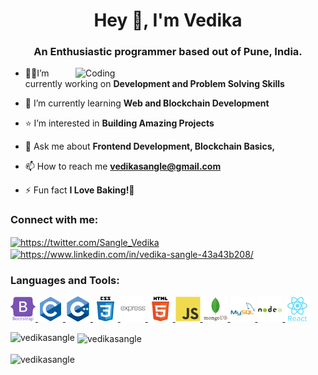 <h1 align="center">Hey 👋, I'm Vedika</h1>
<h3 align="center">An Enthusiastic programmer based out of Pune, India.</h3>
<img align="right" alt="Coding" width="400" src="https://cdn.dribbble.com/users/2646423/screenshots/5507196/computer.gif">

- 👩‍💻I’m currently working on **Development and Problem Solving Skills**

- 🌱 I’m currently learning **Web and Blockchain Development**

- ⭐ I’m interested in **Building Amazing Projects**

- 💬 Ask me about **Frontend Development, Blockchain Basics,**

- 📫 How to reach me **vedikasangle@gmail.com**

- ⚡ Fun fact **I Love Baking!🧁**


<h3 align="left">Connect with me:</h3>
<p align="left">
<a href="https://twitter.com/Sangle_Vedika" target="blank"><img align="center" src="https://raw.githubusercontent.com/rahuldkjain/github-profile-readme-generator/master/src/images/icons/Social/twitter.svg" alt="https://twitter.com/Sangle_Vedika" height="30" width="40" /></a>
<a href="https://www.linkedin.com/in/vedika-sangle-43a43b208/" target="blank"><img align="center" src="https://raw.githubusercontent.com/rahuldkjain/github-profile-readme-generator/master/src/images/icons/Social/linked-in-alt.svg" alt="https://www.linkedin.com/in/vedika-sangle-43a43b208/" height="30" width="40" /></a>
</p>

<h3 align="left">Languages and Tools:</h3>
<p align="left"> <a href="https://getbootstrap.com" target="_blank" rel="noreferrer"> <img src="https://raw.githubusercontent.com/devicons/devicon/master/icons/bootstrap/bootstrap-plain-wordmark.svg" alt="bootstrap" width="40" height="40"/> </a> <a href="https://www.cprogramming.com/" target="_blank" rel="noreferrer"> <img src="https://raw.githubusercontent.com/devicons/devicon/master/icons/c/c-original.svg" alt="c" width="40" height="40"/> </a> <a href="https://www.w3schools.com/cpp/" target="_blank" rel="noreferrer"> <img src="https://raw.githubusercontent.com/devicons/devicon/master/icons/cplusplus/cplusplus-original.svg" alt="cplusplus" width="40" height="40"/> </a> <a href="https://www.w3schools.com/css/" target="_blank" rel="noreferrer"> <img src="https://raw.githubusercontent.com/devicons/devicon/master/icons/css3/css3-original-wordmark.svg" alt="css3" width="40" height="40"/> </a> <a href="https://expressjs.com" target="_blank" rel="noreferrer"> <img src="https://raw.githubusercontent.com/devicons/devicon/master/icons/express/express-original-wordmark.svg" alt="express" width="40" height="40"/> </a> <a href="https://www.w3.org/html/" target="_blank" rel="noreferrer"> <img src="https://raw.githubusercontent.com/devicons/devicon/master/icons/html5/html5-original-wordmark.svg" alt="html5" width="40" height="40"/> </a> <a href="https://developer.mozilla.org/en-US/docs/Web/JavaScript" target="_blank" rel="noreferrer"> <img src="https://raw.githubusercontent.com/devicons/devicon/master/icons/javascript/javascript-original.svg" alt="javascript" width="40" height="40"/> </a> <a href="https://www.mongodb.com/" target="_blank" rel="noreferrer"> <img src="https://raw.githubusercontent.com/devicons/devicon/master/icons/mongodb/mongodb-original-wordmark.svg" alt="mongodb" width="40" height="40"/> </a> <a href="https://www.mysql.com/" target="_blank" rel="noreferrer"> <img src="https://raw.githubusercontent.com/devicons/devicon/master/icons/mysql/mysql-original-wordmark.svg" alt="mysql" width="40" height="40"/> </a> <a href="https://nodejs.org" target="_blank" rel="noreferrer"> <img src="https://raw.githubusercontent.com/devicons/devicon/master/icons/nodejs/nodejs-original-wordmark.svg" alt="nodejs" width="40" height="40"/> </a> <a href="https://reactjs.org/" target="_blank" rel="noreferrer"> <img src="https://raw.githubusercontent.com/devicons/devicon/master/icons/react/react-original-wordmark.svg" alt="react" width="40" height="40"/> </a> </p>

<p><img align="left" src="https://github-readme-stats.vercel.app/api/top-langs?username=vedikasangle&show_icons=true&locale=en&layout=compact" alt="vedikasangle" /></p>

<p>&nbsp;<img align="center" src="https://github-readme-stats.vercel.app/api?username=vedikasangle&show_icons=true&locale=en" alt="vedikasangle" /></p>

<p><img align="center" src="https://github-readme-streak-stats.herokuapp.com/?user=vedikasangle&" alt="vedikasangle" /></p>
